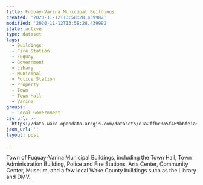 ```yaml
---
title: Fuquay-Varina Municipal Buildings
created: '2020-11-12T13:58:28.439982'
modified: '2020-11-12T13:58:28.439992'
state: active
type: dataset
tags:
  - Buildings
  - Fire Station
  - Fuquay
  - Government
  - Libary
  - Municipal
  - Police Station
  - Property
  - Town
  - Town Hall
  - Varina
groups:
  - Local Government
csv_url: >-
  https://data-wake.opendata.arcgis.com/datasets/e1a2ffbc0a5f469bbfe1a3099a410b3c_1.csv?outSR=%7B%22latestWkid%22%3A2264%2C%22wkid%22%3A102719%7D
json_url: ''
layout: post

---
```

Town of Fuquay-Varina Municipal Buildings, including the Town Hall, Town Administration Building, Police and Fire Stations, Arts Center, Community Center, Museum, and a few local Wake County buildings such as the Library and DMV.

